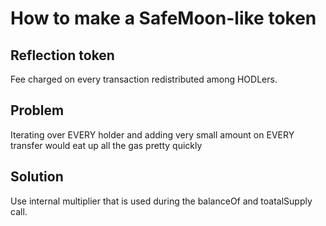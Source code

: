 # How to make a SafeMoon-like token

## Reflection token

Fee charged on every transaction redistributed among HODLers.

## Problem

Iterating over EVERY holder and adding very small amount on EVERY transfer would eat up all the gas pretty quickly

## Solution

Use internal multiplier that is used during the balanceOf and toatalSupply call.